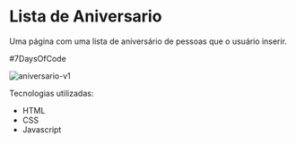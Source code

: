 # Lista de Aniversario

Uma página com uma lista de aniversário de pessoas que o usuário inserir.

#7DaysOfCode

![aniversario-v1](https://github.com/igor1756/aniversario/assets/62626734/4ee3da16-1acc-4a12-9938-11c1dd5dd12b)

Tecnologias utilizadas:
- HTML
- CSS
- Javascript

